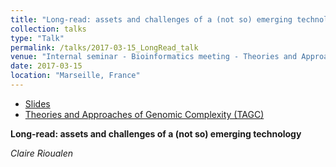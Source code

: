 ```yaml
---
title: "Long-read: assets and challenges of a (not so) emerging technology"
collection: talks
type: "Talk"
permalink: /talks/2017-03-15_LongRead_talk
venue: "Internal seminar - Bioinformatics meeting - Theories and Approaches of Genomic Complexity (TAGC)"
date: 2017-03-15
location: "Marseille, France"
---
```


* [Slides](http://rioualen.github.io/files/2017-03_15_Long-Read_slides.pdf)
* [Theories and Approaches of Genomic Complexity (TAGC)](https://tagc.univ-amu.fr/)

**Long-read: assets and challenges of a (not so) emerging technology**

*Claire Rioualen*




